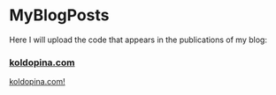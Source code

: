 # MyBlogPosts
Here I will upload the code that appears in the publications of my blog:
### [koldopina.com](https://koldopina.com/)
<a href="https://koldopina.com/" target="_blank">koldopina.com!</a>
